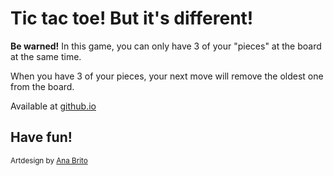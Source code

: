 # Tic tac toe! But it's different!

**Be warned!** In this game, you can only have 3 of your "pieces" at the board at the same time. 

When you have 3 of your pieces, your next move will remove the oldest one from the board. 

Available at [github.io](https://tiago-ds.github.io/tic-tac-toe/)

## Have fun!

<small> Artdesign by [Ana Brito](https://www.behance.net/anaviibrito) <small>
